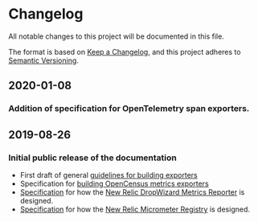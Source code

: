 # Changelog
All notable changes to this project will be documented in this file.

The format is based on [Keep a Changelog](https://keepachangelog.com/en/1.0.0/),
and this project adheres to [Semantic Versioning](https://semver.org/spec/v2.0.0.html).

## 2020-01-08
### Addition of specification for OpenTelemetry span exporters.

## 2019-08-26
### Initial public release of the documentation
- First draft of general [guidelines for building exporters](Guidelines.md)
- Specification for [building OpenCensus metrics exporters](opencensus/OpenCensus-Metrics.md)
- [Specification](dropwizard/README.md) for how the [New Relic DropWizard Metrics Reporter](https://github.com/newrelic/dropwizard-metrics-newrelic) is designed.
- [Specification](micrometer/README.md) for how the [New Relic Micrometer Registry](https://github.com/newrelic/micrometer-registry-newrelic) is designed.
